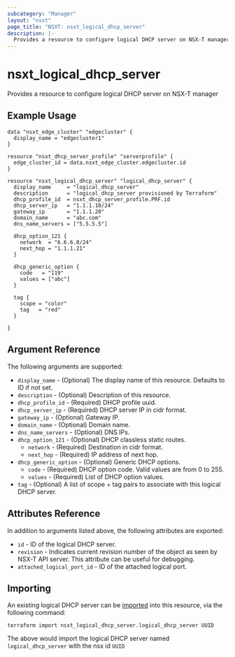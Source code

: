 ```yaml
---
subcategory: "Manager"
layout: "nsxt"
page_title: "NSXT: nsxt_logical_dhcp_server"
description: |-
  Provides a resource to configure logical DHCP server on NSX-T manager
---
```


# nsxt_logical_dhcp_server

Provides a resource to configure logical DHCP server on NSX-T manager

## Example Usage

```hcl
data "nsxt_edge_cluster" "edgecluster" {
  display_name = "edgecluster1"
}

resource "nsxt_dhcp_server_profile" "serverprofile" {
  edge_cluster_id = data.nsxt_edge_cluster.edgecluster.id
}

resource "nsxt_logical_dhcp_server" "logical_dhcp_server" {
  display_name     = "logical_dhcp_server"
  description      = "logical_dhcp_server provisioned by Terraform"
  dhcp_profile_id  = nsxt_dhcp_server_profile.PRF.id
  dhcp_server_ip   = "1.1.1.10/24"
  gateway_ip       = "1.1.1.20"
  domain_name      = "abc.com"
  dns_name_servers = ["5.5.5.5"]

  dhcp_option_121 {
    network  = "6.6.6.0/24"
    next_hop = "1.1.1.21"
  }

  dhcp_generic_option {
    code   = "119"
    values = ["abc"]
  }

  tag {
    scope = "color"
    tag   = "red"
  }

}
```

## Argument Reference

The following arguments are supported:

* `display_name` - (Optional) The display name of this resource. Defaults to ID if not set.
* `description` - (Optional) Description of this resource.
* `dhcp_profile_id` - (Required) DHCP profile uuid.
* `dhcp_server_ip` - (Required) DHCP server IP in cidr format.
* `gateway_ip` - (Optional) Gateway IP.
* `domain_name` - (Optional) Domain name.
* `dns_name_servers` - (Optional) DNS IPs.
* `dhcp_option_121` - (Optional) DHCP classless static routes.
  * `network` - (Required) Destination in cidr format.
  * `next_hop` - (Required) IP address of next hop.
* `dhcp_generic_option` - (Optional) Generic DHCP options.
  * `code` - (Required) DHCP option code. Valid values are from 0 to 255.
  * `values` - (Required) List of DHCP option values.
* `tag` - (Optional) A list of scope + tag pairs to associate with this logical DHCP server.


## Attributes Reference

In addition to arguments listed above, the following attributes are exported:

* `id` - ID of the logical DHCP server.
* `revision` - Indicates current revision number of the object as seen by NSX-T API server. This attribute can be useful for debugging.
* `attached_logical_port_id` - ID of the attached logical port.


## Importing

An existing logical DHCP server can be [imported][docs-import] into this resource, via the following command:

[docs-import]: https://www.terraform.io/cli/import

```
terraform import nsxt_logical_dhcp_server.logical_dhcp_server UUID
```

The above would import the logical DHCP server named `logical_dhcp_server` with the nsx id `UUID`
